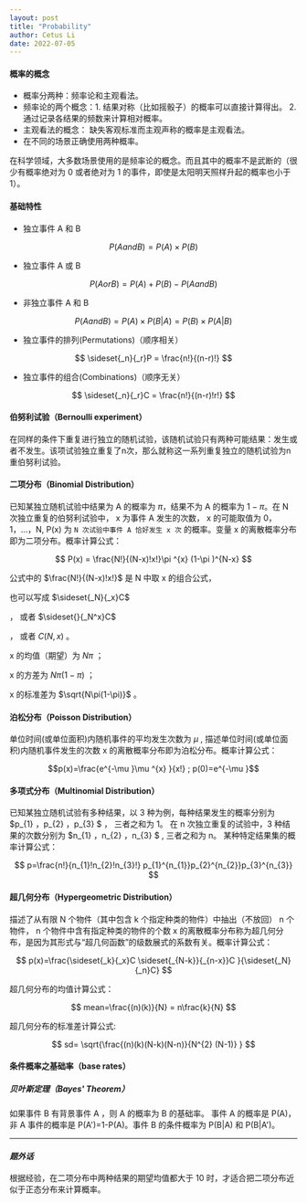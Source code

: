 ```yaml
---
layout: post
title: "Probability"
author: Cetus Li
date: 2022-07-05
---
```


#### **概率的概念**
- 概率分两种：频率论和主观看法。
- 频率论的两个概念：1. 结果对称（比如摇骰子）的概率可以直接计算得出。 2. 通过记录各结果的频数来计算相对概率。
- 主观看法的概念： 缺失客观标准而主观声称的概率是主观看法。
- 在不同的场景正确使用两种概率。

在科学领域，大多数场景使用的是频率论的概念。而且其中的概率不是武断的（很少有概率绝对为 0 或者绝对为 1 的事件，即使是太阳明天照样升起的概率也小于 1）。

#### **基础特性**
- 独立事件 A 和 B

$$ P(A  and  B) = P(A) \times P(B) $$

- 独立事件 A 或 B

$$ P(A  or  B) = P(A) + P(B) - P(A  and  B) $$

- 非独立事件 A 和 B
 
$$ P(A  and  B) = P(A) \times P(B|A) = P(B) \times P(A|B) $$

- 独立事件的排列(Permutations)（顺序相关）

$$ \sideset{_n}{_r}P = \frac{n!}{(n-r)!} $$

- 独立事件的组合(Combinations)（顺序无关）

$$ \sideset{_n}{_r}C = \frac{n!}{(n-r)!r!} $$


#### **伯努利试验（Bernoulli experiment）**
在同样的条件下重复进行独立的随机试验，该随机试验只有两种可能结果：发生或者不发生。该项试验独立重复了n次，那么就称这一系列重复独立的随机试验为n重伯努利试验。

#### **二项分布（Binomial Distribution）**

已知某独立随机试验中结果为 A 的概率为 $\pi$，结果不为 A 的概率为 $1-\pi$。在 N 次独立重复的伯努利试验中， x 为事件 A 发生的次数， x 的可能取值为 0，1，…，N, P(x) 为 `N 次试验中事件 A 恰好发生 x 次` 的概率。变量 x 的离散概率分布即为二项分布。概率计算公式：

$$ P(x) = \frac{N!}{(N-x)!x!}\pi ^{x} (1-\pi )^{N-x} $$

公式中的 $\frac{N!}{(N-x)!x!}$ 是 N 中取 x 的组合公式，

也可以写成 $\sideset{_N}{_x}C$

， 或者 $\sideset{}{_N^x}C$

， 或者 $C(N,x)$ 。

x 的均值（期望）为 $N\pi$ ；

x 的方差为 $N\pi(1-\pi)$ ；

x 的标准差为 $\sqrt{N\pi(1-\pi)}$ 。 

#### **泊松分布（Poisson Distribution）**
单位时间(或单位面积)内随机事件的平均发生次数为 $\mu$ , 描述单位时间(或单位面积)内随机事件发生的次数 x 的离散概率分布即为泊松分布。概率计算公式：

$$p(x)=\frac{e^{-\mu }\mu ^{x}  }{x!}   ;  p(0)=e^{-\mu }$$

#### **多项式分布（Multinomial Distribution）**
已知某独立随机试验有多种结果，以 3 种为例，每种结果发生的概率分别为 $p_{1} ，p_{2} ，p_{3} $ ， 三者之和为 1。
在 n 次独立重复的试验中，3 种结果的次数分别为 $n_{1} ，n_{2} ，n_{3} $ , 三者之和为 n。
某种特定结果集的概率计算公式：

$$ p=\frac{n!}{n_{1}!n_{2}!n_{3}!} p_{1}^{n_{1}}p_{2}^{n_{2}}p_{3}^{n_{3}} $$

#### **超几何分布（Hypergeometric Distribution）**
描述了从有限 N 个物件（其中包含 k 个指定种类的物件）中抽出（不放回） n 个物件， n 个物件中含有指定种类的物件的个数 x 的离散概率分布称为超几何分布，是因为其形式与“超几何函数”的级数展式的系数有关。概率计算公式：

$$ p(x)=\frac{\sideset{_k}{_x}C \sideset{_{N-k}}{_{n-x}}C }{\sideset{_N}{_n}C} $$

超几何分布的均值计算公式：

$$ mean=\frac{(n)(k)}{N} = n\frac{k}{N} $$

超几何分布的标准差计算公式:

$$ sd= \sqrt{\frac{(n)(k)(N-k)(N-n)}{N^{2} (N-1)} }  $$

#### **条件概率之基础率（base rates）**
##### **贝叶斯定理（Bayes' Theorem）**
如果事件 B 有背景事件 A ，则 A 的概率为 B 的基础率。 事件 A 的概率是 P(A)，非 A 事件的概率是 P(A')=1-P(A)。事件 B 的条件概率为 P(B|A) 和 P(B|A')。


------
#### *题外话*
根据经验，在二项分布中两种结果的期望均值都大于 10 时，才适合把二项分布近似于正态分布来计算概率。

